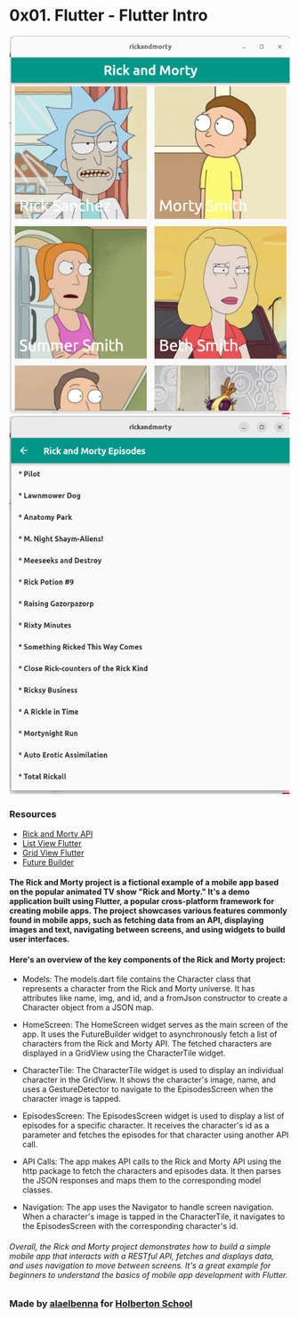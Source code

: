 # 0x01. Flutter - Flutter Intro
![Screenshot](1.png) ![Screenshot](2.png)

### Resources

* [Rick and Morty API](https://rickandmortyapi.com/)
* [List View Flutter](https://www.geeksforgeeks.org/listview-builder-in-flutter/)
* [Grid View Flutter](https://www.kindacode.com/article/flutter-gridview-builder-example/)
* [Future Builder](https://api.flutter.dev/flutter/widgets/FutureBuilder-class.html)

#### The Rick and Morty project is a fictional example of a mobile app based on the popular animated TV show "Rick and Morty." It's a demo application built using Flutter, a popular cross-platform framework for creating mobile apps. The project showcases various features commonly found in mobile apps, such as fetching data from an API, displaying images and text, navigating between screens, and using widgets to build user interfaces.

#### Here's an overview of the key components of the Rick and Morty project:

* Models: The models.dart file contains the Character class that represents a character from the Rick and Morty universe. It has attributes like name, img, and id, and a fromJson constructor to create a Character object from a JSON map.

* HomeScreen: The HomeScreen widget serves as the main screen of the app. It uses the FutureBuilder widget to asynchronously fetch a list of characters from the Rick and Morty API. The fetched characters are displayed in a GridView using the CharacterTile widget.

* CharacterTile: The CharacterTile widget is used to display an individual character in the GridView. It shows the character's image, name, and uses a GestureDetector to navigate to the EpisodesScreen when the character image is tapped.

* EpisodesScreen: The EpisodesScreen widget is used to display a list of episodes for a specific character. It receives the character's id as a parameter and fetches the episodes for that character using another API call.

* API Calls: The app makes API calls to the Rick and Morty API using the http package to fetch the characters and episodes data. It then parses the JSON responses and maps them to the corresponding model classes.

* Navigation: The app uses the Navigator to handle screen navigation. When a character's image is tapped in the CharacterTile, it navigates to the EpisodesScreen with the corresponding character's id.

###### Overall, the Rick and Morty project demonstrates how to build a simple mobile app that interacts with a RESTful API, fetches and displays data, and uses navigation to move between screens. It's a great example for beginners to understand the basics of mobile app development with Flutter.

### Made by [alaelbenna](https://github.com/alaelbenna) for [Holberton School](https://www.holbertonschool.com/)